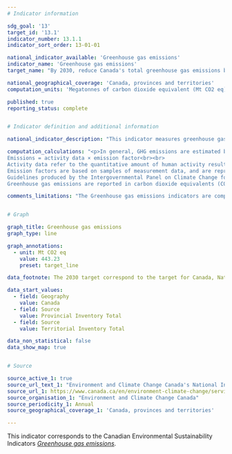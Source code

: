 ```yaml
---
# Indicator information

sdg_goal: '13'
target_id: '13.1'
indicator_number: 13.1.1
indicator_sort_order: 13-01-01

national_indicator_available: 'Greenhouse gas emissions'
indicator_name: 'Greenhouse gas emissions'
target_name: "By 2030, reduce Canada's total greenhouse gas emissions by 40 to 45%, relative to 2005 emission levels. By 2050, achieve economy-wide net-zero greenhouse gas emissions."

national_geographical_coverage: 'Canada, provinces and territories'
computation_units: 'Megatonnes of carbon dioxide equivalent (Mt CO2 eq)'

published: true
reporting_status: complete


# Indicator definition and additional information

national_indicator_description: "This indicator measures greenhouse gas emissions. Greenhouse gases (GHGs) are the atmospheric gases responsible for causing global warming and climate change. The major GHGs are carbon dioxide (CO2), methane (CH4) and nitrous oxide (N20). <em>(definition from United Nations Climate Change)</em>"

computation_calculations: "<p>In general, GHG emissions are estimated by multiplying activity data by the associated emission factor.<br>
Emissions = activity data × emission factor<br><br>
Activity data refer to the quantitative amount of human activity resulting in emissions during a given time period. The annual activity data for fuel combustion sources, for example, are the total amounts of fuel burned over a year.<br><br>
Emission factors are based on samples of measurement data, and are representative rates of emissions for a given activity level under a given set of operating conditions. It is the estimated average emission rate of a given pollutant for a given source, relative to units of activity.<br><br>
Guidelines produced by the Intergovernmental Panel on Climate Change for countries reporting to the United Nations Framework Convention on Climate Change provide various methods for calculating GHG emissions from a given human activity. The methods for estimating emissions are divided into 'tiers,' each encompassing different levels of activity and technological detail. The same general structure is used for all tiers, while the level of detail at which the calculations are carried out can vary.<br><br>
Greenhouse gas emissions are reported in carbon dioxide equivalents (CO2 eq), determined by multiplying the amount of emissions of a particular greenhouse gas by the global warming potential of that gas. <em>Environment and Climate Change Canada (ECCC)</em></p>"

comments_limitations: "The Greenhouse gas emissions indicators are comprehensive but some emission sources have not been included in the indicators because they are not reported in the National Inventory Report. Owing to their relatively small contributions to the total emissions, these excluded sources do not significantly affect the overall completeness of the inventory. A detailed explanation of the excluded emission sources can be found in Annex 5 of the National Inventory Report. Although reported in the National Inventory Report, emissions and removals from the land use, land use change and forestry sector are excluded from national totals and subsequently not reported as part of the Greenhouse gas emissions indicators. <em>(ECCC)</em>"


# Graph

graph_title: Greenhouse gas emissions
graph_type: line

graph_annotations:
  - unit: Mt CO2 eq
    value: 443.23
    preset: target_line

data_footnote: The 2030 target correspond to the target for Canada, National Inventory Total only

data_start_values:
  - field: Geography
    value: Canada
  - field: Source
    value: Provincial Inventory Total
  - field: Source
    value: Territorial Inventory Total

data_non_statistical: false
data_show_map: true


# Source

source_active_1: true
source_url_text_1: "Environment and Climate Change Canada's National Inventory Report 1990-2019: Greenhouse Gas Sources and Sinks in Canada"
source_url_1: https://www.canada.ca/en/environment-climate-change/services/environmental-indicators/greenhouse-gas-emissions.html
source_organisation_1: "Environment and Climate Change Canada"
source_periodicity_1: Annual
source_geographical_coverage_1: 'Canada, provinces and territories'

---
```

This indicator corresponds to the Canadian Environmental Sustainability Indicators <a href="https://www.canada.ca/en/environment-climate-change/services/environmental-indicators/greenhouse-gas-emissions.html"> <em>Greenhouse gas emissions</em></a>.
